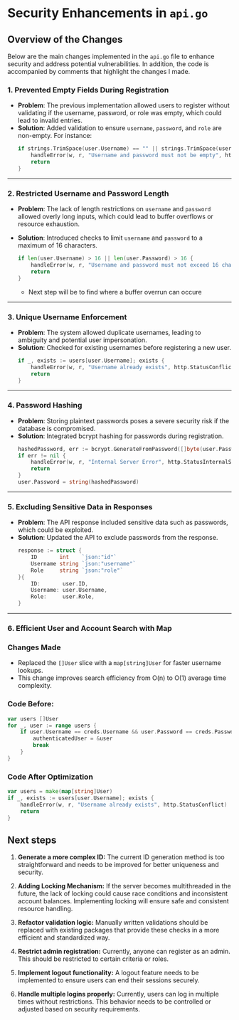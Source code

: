 # Security Enhancements in `api.go`

## Overview of the Changes

Below are the main changes implemented in the `api.go` file to enhance security and address potential vulnerabilities. In addition, the code is accompanied by comments that highlight the changes I made.

### 1. **Prevented Empty Fields During Registration**

- **Problem**: The previous implementation allowed users to register without validating if the username, password, or role was empty, which could lead to invalid entries.
- **Solution**: Added validation to ensure `username`, `password`, and `role` are non-empty. For instance:
  ```go
  if strings.TrimSpace(user.Username) == "" || strings.TrimSpace(user.Password) == "" {
      handleError(w, r, "Username and password must not be empty", http.StatusBadRequest)
      return
  }
  ```

---

### 2. **Restricted Username and Password Length**

- **Problem**: The lack of length restrictions on `username` and `password` allowed overly long inputs, which could lead to buffer overflows or resource exhaustion.
- **Solution**: Introduced checks to limit `username` and `password` to a maximum of 16 characters.

  ```go
  if len(user.Username) > 16 || len(user.Password) > 16 {
      handleError(w, r, "Username and password must not exceed 16 characters", http.StatusBadRequest)
      return
  }
  ```

  - Next step will be to find where a buffer overrun can occure

---

### 3. **Unique Username Enforcement**

- **Problem**: The system allowed duplicate usernames, leading to ambiguity and potential user impersonation.
- **Solution**: Checked for existing usernames before registering a new user.
  ```go
  if _, exists := users[user.Username]; exists {
      handleError(w, r, "Username already exists", http.StatusConflict)
      return
  }
  ```

---

### 4. **Password Hashing**

- **Problem**: Storing plaintext passwords poses a severe security risk if the database is compromised.
- **Solution**: Integrated bcrypt hashing for passwords during registration.
  ```go
  hashedPassword, err := bcrypt.GenerateFromPassword([]byte(user.Password), bcrypt.DefaultCost)
  if err != nil {
      handleError(w, r, "Internal Server Error", http.StatusInternalServerError)
      return
  }
  user.Password = string(hashedPassword)
  ```

---

### 5. **Excluding Sensitive Data in Responses**

- **Problem**: The API response included sensitive data such as passwords, which could be exploited.
- **Solution**: Updated the API to exclude passwords from the response.
  ```go
  response := struct {
      ID       int    `json:"id"`
      Username string `json:"username"`
      Role     string `json:"role"`
  }{
      ID:       user.ID,
      Username: user.Username,
      Role:     user.Role,
  }
  ```

---

### 6. Efficient User and Account Search with Map

### Changes Made

- Replaced the `[]User` slice with a `map[string]User` for faster username lookups.
- This change improves search efficiency from O(n) to O(1) average time complexity.

### Code Before:

```go
var users []User
for _, user := range users {
	if user.Username == creds.Username && user.Password == creds.Password {
		authenticatedUser = &user
		break
	}
}
```

### Code After Optimization

```go
var users = make(map[string]User)
if _, exists := users[user.Username]; exists {
	handleError(w, r, "Username already exists", http.StatusConflict)
	return
}
```

## Next steps

1. **Generate a more complex ID:** The current ID generation method is too straightforward and needs to be improved for better uniqueness and security.

2. **Adding Locking Mechanism:** If the server becomes multithreaded in the future, the lack of locking could cause race conditions and inconsistent account balances. Implementing locking will ensure safe and consistent resource handling.

3. **Refactor validation logic:** Manually written validations should be replaced with existing packages that provide these checks in a more efficient and standardized way.

4. **Restrict admin registration:** Currently, anyone can register as an admin. This should be restricted to certain criteria or roles.

5. **Implement logout functionality:** A logout feature needs to be implemented to ensure users can end their sessions securely.

6. **Handle multiple logins properly:** Currently, users can log in multiple times without restrictions. This behavior needs to be controlled or adjusted based on security requirements.
